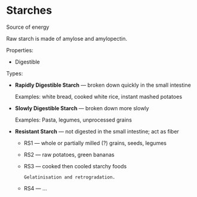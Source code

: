 # Starches

Source of energy

Raw starch is made of amylose and amylopectin.

Properties:
* Digestible

Types:
* **Rapidly Digestible Starch** — broken down quickly in the small intestine

    Examples: white bread, cooked white rice, instant mashed potatoes

* **Slowly Digestible Starch** — broken down more slowly

    Examples: Pasta, legumes, unprocessed grains

* **Resistant Starch** — not digested in the small intestine; act as fiber

    * RS1 — whole or partially milled (?) grains, seeds, legumes
    * RS2 — raw potatoes, green bananas
    * RS3 — cooked then cooled starchy foods

      ~~~admonish question title="Why?"
      Gelatinisation and retrogradation.
      ~~~
      
    * RS4 — ...
